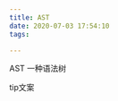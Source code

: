 ```yaml
---
title: AST
date: 2020-07-03 17:54:10
tags: 

---
```


AST 一种语法树<!--more-->
<div class="tip">
   tip文案
</div>

